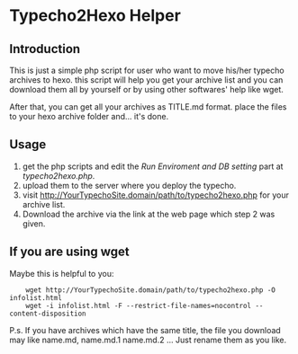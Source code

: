 # Typecho2Hexo Helper

## Introduction

This is just a simple php script for user who want to move his/her typecho archives to hexo. this script will help you get your archive list and you can download them all by yourself or by using other softwares' help like wget.

After that, you can get all your archives as TITLE.md format. place the files to your hexo archive folder and... it's done.

## Usage

1. get the php scripts and edit the *Run Enviroment and DB setting* part at *typecho2hexo.php*.
2. upload them to the server where you deploy the typecho.
3. visit http://YourTypechoSite.domain/path/to/typecho2hexo.php for your archive list.
4. Download the archive via the link at the web page which step 2 was given.

## If you are using wget

Maybe this is helpful to you:

		wget http://YourTypechoSite.domain/path/to/typecho2hexo.php -O infolist.html
		wget -i infolist.html -F --restrict-file-names=nocontrol --content-disposition

P.s. If you have archives which have the same title, the file you download may like name.md, name.md.1 name.md.2 ... Just rename them as you like.
